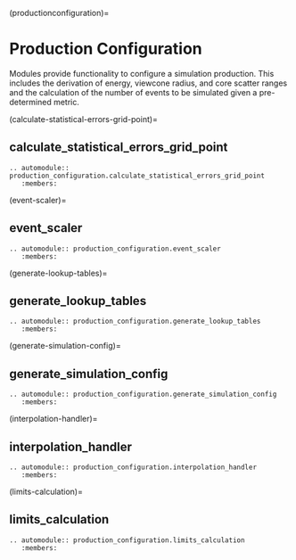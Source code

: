(productionconfiguration)=

# Production Configuration

Modules provide functionality to configure a simulation production.
This includes the derivation of energy, viewcone radius, and core scatter ranges and
the calculation of the number of events to be simulated given a pre-determined metric.

(calculate-statistical-errors-grid-point)=

## calculate_statistical_errors_grid_point

```{eval-rst}
.. automodule:: production_configuration.calculate_statistical_errors_grid_point
   :members:
```

(event-scaler)=

## event_scaler

```{eval-rst}
.. automodule:: production_configuration.event_scaler
   :members:
```

(generate-lookup-tables)=

## generate_lookup_tables

```{eval-rst}
.. automodule:: production_configuration.generate_lookup_tables
   :members:
```

(generate-simulation-config)=

## generate_simulation_config

```{eval-rst}
.. automodule:: production_configuration.generate_simulation_config
   :members:
```

(interpolation-handler)=

## interpolation_handler

```{eval-rst}
.. automodule:: production_configuration.interpolation_handler
   :members:
```

(limits-calculation)=

## limits_calculation

```{eval-rst}
.. automodule:: production_configuration.limits_calculation
   :members:
```

